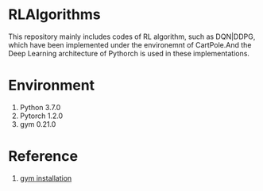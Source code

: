 # RLAlgorithms
This repository mainly includes codes of RL algorithm, such as DQN|DDPG, which have been implemented under the environemnt of CartPole.And the Deep Learning architecture of Pythorch is used in these implementations.   

# Environment
1. Python  3.7.0 
2. Pytorch 1.2.0
3. gym 0.21.0

# Reference
1. [gym installation](https://zhuanlan.zhihu.com/p/92578711)
